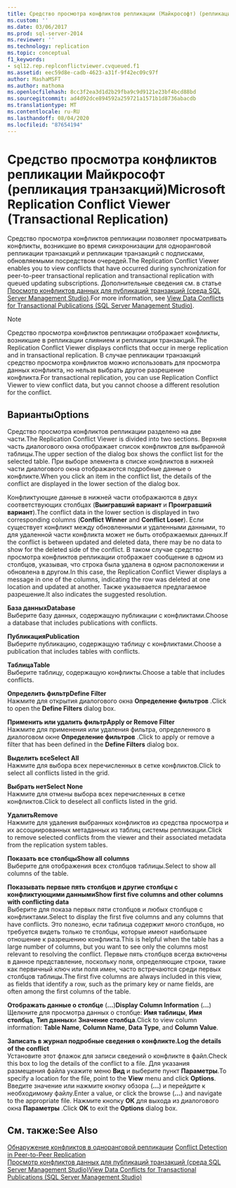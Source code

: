 ```yaml
---
title: Средство просмотра конфликтов репликации (Майкрософт) (репликация транзакций) | Документация Майкрософт
ms.custom: ''
ms.date: 03/06/2017
ms.prod: sql-server-2014
ms.reviewer: ''
ms.technology: replication
ms.topic: conceptual
f1_keywords:
- sql12.rep.replconflictviewer.cvqueued.f1
ms.assetid: eec59d8e-cadb-4623-a31f-9f42ec09c97f
author: MashaMSFT
ms.author: mathoma
ms.openlocfilehash: 8cc3f2ea3d1d2b29fba9c9d9121e23bf4bcd88bd
ms.sourcegitcommit: ad4d92dce894592a259721a1571b1d8736abacdb
ms.translationtype: MT
ms.contentlocale: ru-RU
ms.lasthandoff: 08/04/2020
ms.locfileid: "87654194"
---
```

# <a name="microsoft-replication-conflict-viewer-transactional-replication"></a><span data-ttu-id="864e0-102">Средство просмотра конфликтов репликации Майкрософт (репликация транзакций)</span><span class="sxs-lookup"><span data-stu-id="864e0-102">Microsoft Replication Conflict Viewer (Transactional Replication)</span></span>
  <span data-ttu-id="864e0-103">Средство просмотра конфликтов репликации позволяет просматривать конфликты, возникшие во время синхронизации для одноранговой репликации транзакций и репликации транзакций с подписками, обновляемыми посредством очередей.</span><span class="sxs-lookup"><span data-stu-id="864e0-103">The Replication Conflict Viewer enables you to view conflicts that have occurred during synchronization for peer-to-peer transactional replication and transactional replication with queued updating subscriptions.</span></span> <span data-ttu-id="864e0-104">Дополнительные сведения см. в статье [Просмотр конфликтов данных для публикаций транзакций (среда SQL Server Management Studio)](view-data-conflicts-for-transactional-publications-sql-server-management-studio.md).</span><span class="sxs-lookup"><span data-stu-id="864e0-104">For more information, see [View Data Conflicts for Transactional Publications &#40;SQL Server Management Studio&#41;](view-data-conflicts-for-transactional-publications-sql-server-management-studio.md).</span></span>  
  
> [!NOTE]  
>  <span data-ttu-id="864e0-105">Средство просмотра конфликтов репликации отображает конфликты, возникшие в репликации слиянием и репликации транзакций.</span><span class="sxs-lookup"><span data-stu-id="864e0-105">The Replication Conflict Viewer displays conflicts that occur in merge replication and in transactional replication.</span></span> <span data-ttu-id="864e0-106">В случае репликации транзакций средство просмотра конфликтов можно использовать для просмотра данных конфликта, но нельзя выбрать другое разрешение конфликта.</span><span class="sxs-lookup"><span data-stu-id="864e0-106">For transactional replication, you can use Replication Conflict Viewer to view conflict data, but you cannot choose a different resolution for the conflict.</span></span>  
  
## <a name="options"></a><span data-ttu-id="864e0-107">Варианты</span><span class="sxs-lookup"><span data-stu-id="864e0-107">Options</span></span>  
 <span data-ttu-id="864e0-108">Средство просмотра конфликтов репликации разделено на две части.</span><span class="sxs-lookup"><span data-stu-id="864e0-108">The Replication Conflict Viewer is divided into two sections.</span></span> <span data-ttu-id="864e0-109">Верхняя часть диалогового окна отображает список конфликтов для выбранной таблицы.</span><span class="sxs-lookup"><span data-stu-id="864e0-109">The upper section of the dialog box shows the conflict list for the selected table.</span></span> <span data-ttu-id="864e0-110">При выборе элемента в списке конфликтов в нижней части диалогового окна отображаются подробные данные о конфликте.</span><span class="sxs-lookup"><span data-stu-id="864e0-110">When you click an item in the conflict list, the details of the conflict are displayed in the lower section of the dialog box.</span></span>  
  
 <span data-ttu-id="864e0-111">Конфликтующие данные в нижней части отображаются в двух соответствующих столбцах (**Выигравший вариант** и **Проигравший вариант**).</span><span class="sxs-lookup"><span data-stu-id="864e0-111">The conflict data in the lower section is displayed in two corresponding columns (**Conflict Winner** and **Conflict Loser**).</span></span> <span data-ttu-id="864e0-112">Если существует конфликт между обновленными и удаленными данными, то для удаленной части конфликта может не быть отображаемых данных.</span><span class="sxs-lookup"><span data-stu-id="864e0-112">If the conflict is between updated and deleted data, there may be no data to show for the deleted side of the conflict.</span></span> <span data-ttu-id="864e0-113">В таком случае средство просмотра конфликтов репликации отображает сообщение в одном из столбцов, указывая, что строка была удалена в одном расположении и обновлена в другом.</span><span class="sxs-lookup"><span data-stu-id="864e0-113">In this case, the Replication Conflict Viewer displays a message in one of the columns, indicating the row was deleted at one location and updated at another.</span></span> <span data-ttu-id="864e0-114">Также указывается предлагаемое разрешение.</span><span class="sxs-lookup"><span data-stu-id="864e0-114">It also indicates the suggested resolution.</span></span>  
  
 <span data-ttu-id="864e0-115">**База данных**</span><span class="sxs-lookup"><span data-stu-id="864e0-115">**Database**</span></span>  
 <span data-ttu-id="864e0-116">Выберите базу данных, содержащую публикации с конфликтами.</span><span class="sxs-lookup"><span data-stu-id="864e0-116">Choose a database that includes publications with conflicts.</span></span>  
  
 <span data-ttu-id="864e0-117">**Публикация**</span><span class="sxs-lookup"><span data-stu-id="864e0-117">**Publication**</span></span>  
 <span data-ttu-id="864e0-118">Выберите публикацию, содержащую таблицу с конфликтами.</span><span class="sxs-lookup"><span data-stu-id="864e0-118">Choose a publication that includes tables with conflicts.</span></span>  
  
 <span data-ttu-id="864e0-119">**Таблица**</span><span class="sxs-lookup"><span data-stu-id="864e0-119">**Table**</span></span>  
 <span data-ttu-id="864e0-120">Выберите таблицу, содержащую конфликты.</span><span class="sxs-lookup"><span data-stu-id="864e0-120">Choose a table that includes conflicts.</span></span>  
  
 <span data-ttu-id="864e0-121">**Определить фильтр**</span><span class="sxs-lookup"><span data-stu-id="864e0-121">**Define Filter**</span></span>  
 <span data-ttu-id="864e0-122">Нажмите для открытия диалогового окна **Определение фильтров** .</span><span class="sxs-lookup"><span data-stu-id="864e0-122">Click to open the **Define Filters** dialog box.</span></span>  
  
 <span data-ttu-id="864e0-123">**Применить или удалить фильтр**</span><span class="sxs-lookup"><span data-stu-id="864e0-123">**Apply or Remove Filter**</span></span>  
 <span data-ttu-id="864e0-124">Нажмите для применения или удаления фильтра, определенного в диалоговом окне **Определение фильтров** .</span><span class="sxs-lookup"><span data-stu-id="864e0-124">Click to apply or remove a filter that has been defined in the **Define Filters** dialog box.</span></span>  
  
 <span data-ttu-id="864e0-125">**Выделить все**</span><span class="sxs-lookup"><span data-stu-id="864e0-125">**Select All**</span></span>  
 <span data-ttu-id="864e0-126">Нажмите для выбора всех перечисленных в сетке конфликтов.</span><span class="sxs-lookup"><span data-stu-id="864e0-126">Click to select all conflicts listed in the grid.</span></span>  
  
 <span data-ttu-id="864e0-127">**Выбрать нет**</span><span class="sxs-lookup"><span data-stu-id="864e0-127">**Select None**</span></span>  
 <span data-ttu-id="864e0-128">Нажмите для отмены выбора всех перечисленных в сетке конфликтов.</span><span class="sxs-lookup"><span data-stu-id="864e0-128">Click to deselect all conflicts listed in the grid.</span></span>  
  
 <span data-ttu-id="864e0-129">**Удалить**</span><span class="sxs-lookup"><span data-stu-id="864e0-129">**Remove**</span></span>  
 <span data-ttu-id="864e0-130">Нажмите для удаления выбранных конфликтов из средства просмотра и их ассоциированных метаданных из таблиц системы репликации.</span><span class="sxs-lookup"><span data-stu-id="864e0-130">Click to remove selected conflicts from the viewer and their associated metadata from the replication system tables.</span></span>  
  
 <span data-ttu-id="864e0-131">**Показать все столбцы**</span><span class="sxs-lookup"><span data-stu-id="864e0-131">**Show all columns**</span></span>  
 <span data-ttu-id="864e0-132">Выберите для отображения всех столбцов таблицы.</span><span class="sxs-lookup"><span data-stu-id="864e0-132">Select to show all columns of the table.</span></span>  
  
 <span data-ttu-id="864e0-133">**Показывать первые пять столбцов и другие столбцы с конфликтующими данными**</span><span class="sxs-lookup"><span data-stu-id="864e0-133">**Show first five columns and other columns with conflicting data**</span></span>  
 <span data-ttu-id="864e0-134">Выберите для показа первых пяти столбцов и любых столбцов с конфликтами.</span><span class="sxs-lookup"><span data-stu-id="864e0-134">Select to display the first five columns and any columns that have conflicts.</span></span> <span data-ttu-id="864e0-135">Это полезно, если таблица содержит много столбцов, но требуется видеть только те столбцы, которые имеют наибольшее отношение к разрешению конфликта.</span><span class="sxs-lookup"><span data-stu-id="864e0-135">This is helpful when the table has a large number of columns, but you want to see only the columns most relevant to resolving the conflict.</span></span> <span data-ttu-id="864e0-136">Первые пять столбцов всегда включены в данное представление, поскольку поля, определяющие строки, такие как первичный ключ или поля имен, часто встречаются среди первых столбцов таблицы.</span><span class="sxs-lookup"><span data-stu-id="864e0-136">The first five columns are always included in this view, as fields that identify a row, such as the primary key or name fields, are often among the first columns of the table.</span></span>  
  
 <span data-ttu-id="864e0-137">**Отображать данные о столбце** (**…**)</span><span class="sxs-lookup"><span data-stu-id="864e0-137">**Display Column Information** (**...**)</span></span>  
 <span data-ttu-id="864e0-138">Щелкните для просмотра данных о столбце: **Имя таблицы**, **Имя столбца**, **Тип данных**и **Значение столбца**.</span><span class="sxs-lookup"><span data-stu-id="864e0-138">Click to view column information: **Table Name**, **Column Name**, **Data Type**, and **Column Value**.</span></span>  
  
 <span data-ttu-id="864e0-139">**Записать в журнал подробные сведения о конфликте.**</span><span class="sxs-lookup"><span data-stu-id="864e0-139">**Log the details of the conflict**</span></span>  
 <span data-ttu-id="864e0-140">Установите этот флажок для записи сведений о конфликте в файл.</span><span class="sxs-lookup"><span data-stu-id="864e0-140">Check this box to log the details of the conflict to a file.</span></span> <span data-ttu-id="864e0-141">Для указания размещения файла укажите меню **Вид** и выберите пункт **Параметры**.</span><span class="sxs-lookup"><span data-stu-id="864e0-141">To specify a location for the file, point to the **View** menu and click **Options**.</span></span> <span data-ttu-id="864e0-142">Введите значение или нажмите кнопку обзора (**...**) и перейдите к необходимому файлу.</span><span class="sxs-lookup"><span data-stu-id="864e0-142">Enter a value, or click the browse (**...**) and navigate to the appropriate file.</span></span> <span data-ttu-id="864e0-143">Нажмите кнопку **ОК** для выхода из диалогового окна **Параметры** .</span><span class="sxs-lookup"><span data-stu-id="864e0-143">Click **OK** to exit the **Options** dialog box.</span></span>  
  
## <a name="see-also"></a><span data-ttu-id="864e0-144">См. также:</span><span class="sxs-lookup"><span data-stu-id="864e0-144">See Also</span></span>  
 <span data-ttu-id="864e0-145">[Обнаружение конфликтов в одноранговой репликации](transactional/peer-to-peer-conflict-detection-in-peer-to-peer-replication.md) </span><span class="sxs-lookup"><span data-stu-id="864e0-145">[Conflict Detection in Peer-to-Peer Replication](transactional/peer-to-peer-conflict-detection-in-peer-to-peer-replication.md) </span></span>  
 [<span data-ttu-id="864e0-146">Просмотр конфликтов данных для публикаций транзакций (среда SQL Server Management Studio)</span><span class="sxs-lookup"><span data-stu-id="864e0-146">View Data Conflicts for Transactional Publications &#40;SQL Server Management Studio&#41;</span></span>](view-data-conflicts-for-transactional-publications-sql-server-management-studio.md)  
  
  
